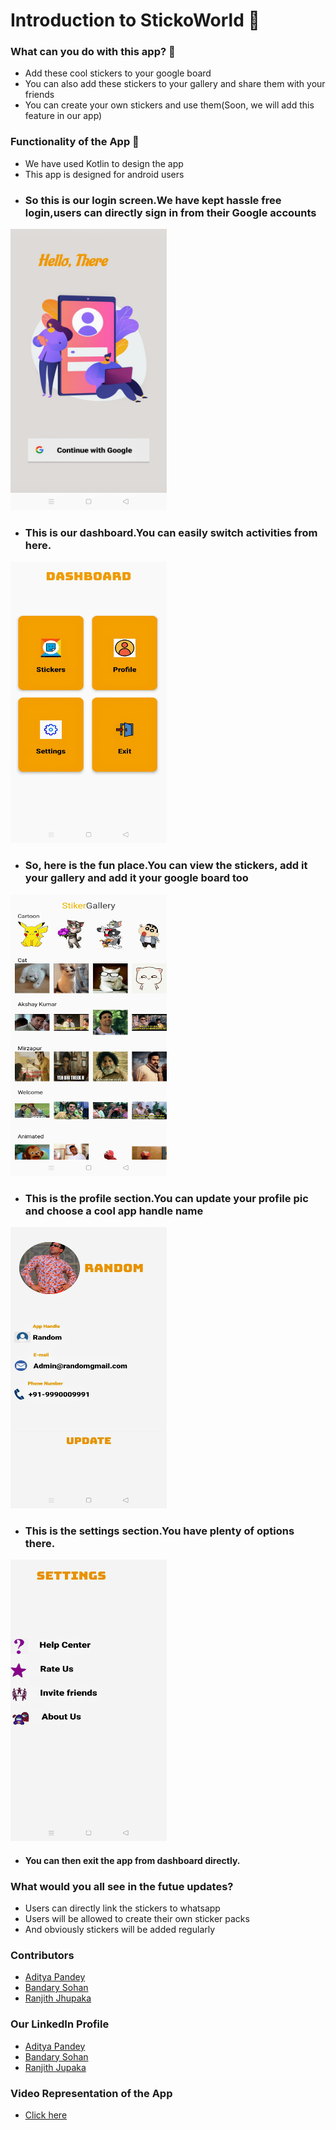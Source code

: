 # **Introduction to StickoWorld** 🚀

### What can you do with this app? 🤔

* Add these cool stickers to your google board
* You can also add these stickers to your gallery and share them with your friends
* You can create your own stickers and use them(Soon, we will add this feature  in our app)

### **Functionality of the App** 📱

* We have used Kotlin to design the app 
* This app is designed for android users
* ### So this is our login screen.We have kept hassle free login,users can directly sign in from their Google accounts
<img src="https://github.com/AdityaPandey03/MyDashboard/blob/801d2902e0175bc5a184a26dfc7a660d7e54a651/app/src/main/res/drawable/login.jpg" width="250" height="450"/>

* ### This is our dashboard.You can easily switch activities from here.
<img src="https://github.com/AdityaPandey03/MyDashboard/blob/9e384235a493674a57e64b6b9aaf72df4e22c070/app/src/main/res/drawable/dashboarda.jpg" width="250" height="450"/>

* ### So, here is the fun place.You can view the stickers, add it your gallery and add it your google board too
<img src="https://github.com/AdityaPandey03/MyDashboard/blob/9e384235a493674a57e64b6b9aaf72df4e22c070/app/src/main/res/drawable/stickerrr.jpg" width="250" height="450"/>

* ### This is the profile section.You can update your profile pic and choose a cool app handle name
<img src="https://github.com/AdityaPandey03/MyDashboard/blob/9e384235a493674a57e64b6b9aaf72df4e22c070/app/src/main/res/drawable/profile.jpg" width="250" height="450"/>

* ### This is the settings section.You have plenty of options there.
<img src="https://github.com/AdityaPandey03/MyDashboard/blob/9e384235a493674a57e64b6b9aaf72df4e22c070/app/src/main/res/drawable/settings.jpg" width="250" height="450"/>

* #### You can then exit the app from dashboard directly.

 ### What would you all see in the futue updates?

* Users can directly link the stickers to whatsapp
* Users will be allowed to create their own sticker packs
* And obviously  stickers will be added regularly

### Contributors

* [Aditya Pandey](https://github.com/AdityaPandey03 "Aditya Pandey")
* [Bandary Sohan](https://github.com/sohan2410 "Bandary Sohan")
* [Ranjith Jhupaka](https://github.com/ranjithcoder "Ranjith Jhupaka")

### Our LinkedIn Profile

* [Aditya Pandey](https://www.linkedin.com/in/aditya-pandey-788a39200/ "Aditya Pandey")
* [Bandary Sohan](https://www.linkedin.com/in/sohan-bandary-560325188/ "Bandary Sohan")
* [Ranjith Jupaka](https://www.linkedin.com/in/jupaka-ranjith-998675164/ "Ranjith Jhupaka")

### Video Representation of the App

* [Click here](https://googledrive.com/ "Click here")









